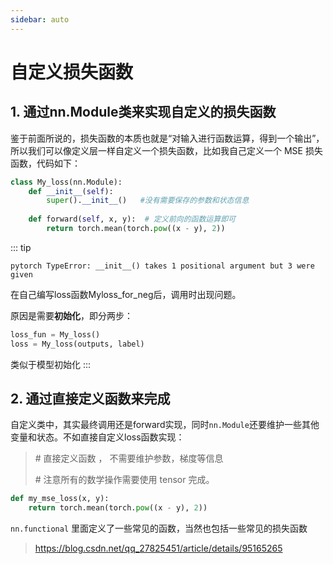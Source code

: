 ```yaml
---
sidebar: auto
---
```


# 自定义损失函数

## 1. 通过nn.Module类来实现自定义的损失函数

鉴于前面所说的，损失函数的本质也就是“对输入进行函数运算，得到一个输出”，所以我们可以像定义层一样自定义一个损失函数，比如我自己定义一个 MSE 损失函数，代码如下：

```python
class My_loss(nn.Module):
    def __init__(self):
        super().__init__()   #没有需要保存的参数和状态信息
        
    def forward(self, x, y):  # 定义前向的函数运算即可
        return torch.mean(torch.pow((x - y), 2))
```



::: tip

```
pytorch TypeError: __init__() takes 1 positional argument but 3 were given
```

在自己编写loss函数Myloss_for_neg后，调用时出现问题。

原因是需要**初始化**，即分两步：

```python
loss_fun = My_loss()
loss = My_loss(outputs, label)
```
类似于模型初始化
:::




## 2. 通过直接定义函数来完成



自定义类中，其实最终调用还是forward实现，同时`nn.Module`还要维护一些其他变量和状态。不如直接自定义loss函数实现：

> \# 直接定义函数 ， 不需要维护参数，梯度等信息
>
> \# 注意所有的数学操作需要使用 tensor 完成。

```python
def my_mse_loss(x, y):
    return torch.mean(torch.pow((x - y), 2))
```

`nn.functional` 里面定义了一些常见的函数，当然也包括一些常见的损失函数







> https://blog.csdn.net/qq_27825451/article/details/95165265
